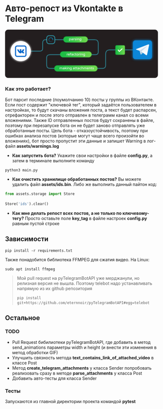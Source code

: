 # Авто-репост из Vkontakte в Telegram
![Alt Text](assets/main.png)

### Как это работает?
Бот парсит последние (поумолчанию 10) посты у группы из ВКонтакте. Если пост содержит "ключевой тег", который
задаётся пользователем в настройках, то будут скачаны вложения поста, а текст будет распарсен, отрефакторен и после
этого отправлен в телеграмм канал со всеми вложениями. Также ID отправленных постов будут сохранены в файле, поэтому при перезапуске бота
он не будет заново отправлять уже обработанные посты. Цель бота - отказоустойчивость, поэтому при ошибках анализа постов
(которые могут чаще всего произойти во вложениях), бот просто пропустит эти данные и запишет Warning в лог-файл **assets/warnings.log**
* **Как запустить бота?** Укажите свои настройки в файле **config.py**, а затем в терминале выполните команду
```
python3 main.py
```
* **Как очистить хранилище обработанных постов?** Вы можете удалить файл **assets/ids.bin**. Либо же выполнить данный пайтон код:
```python
from assets.storage import Store

Store('ids').clear()
```
* **Как мне делать репост всех постов, а не только по ключевому-тегу?** Просто оставьте поле **key_tag** в файле настроек **config.py** равным пустой строке
## Зависимости
```
pip install -r requirements.txt
```
Также понадобится библиотека FFMPEG для сжатия видео. На Linux:
```
sudo apt install ffmpeg
```
> Мой pull request на pyTelegramBotAPI уже мерджанули, но релизная версия не вышла. Поэтому telebot надо устанавливать
> напрямую из их github репозитория
>```
>pip install git+https://github.com/eternnoir/pyTelegramBotAPI#egg=telebot
>```
## Остальное
### TODO
* Pull Request бибилиотеки pyTelegramBotAPI, где добавить в метод send_animations параметры width и height
(и внести эти изменения в метод обработки GIF)
* Улучшить связность метода **text_contains_link_of_attached_video** в классе Post
* Метод **create_telegram_attachments** у класса Sender попробовать реализовать сразу в методе **parse_attachments** у класса Post
* Добавить авто-тесты для класса Sender 
### Тесты
Запускаются из главной директории проекта командой **pytest**
